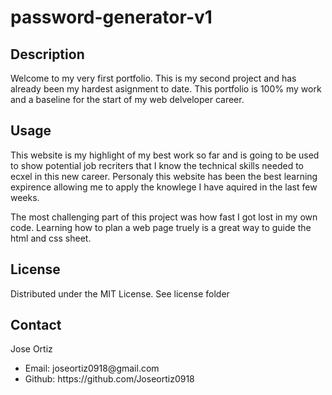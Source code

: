 # password-generator-v1
## Description
<p>Welcome to my very first portfolio. This is my second project and has already been my hardest asignment to date. This portfolio is 100% my work and a baseline for the start of my web delveloper career.<p>

## Usage
<p> This website is my highlight of my best work so far and is going to be used to show potential job recriters that I know the technical skills needed to ecxel in this new career. Personaly this website has been the best learning expirence allowing me to apply the knowlege I have aquired in the last few weeks.<p>
<p>The most challenging part of this project was how fast I got lost in my own code. Learning how to plan a web page truely is a great way to guide the html and css sheet.


 
## License
Distributed under the MIT License. See license folder

## Contact
Jose Ortiz 
<ul>
    <li>Email: joseortiz0918@gmail.com</li>
    <li>Github: https://github.com/Joseortiz0918</li>

